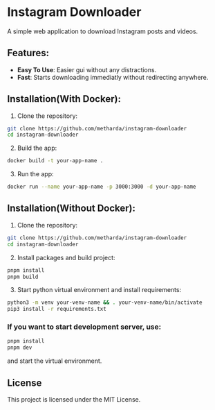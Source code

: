 # Instagram Downloader
A simple web application to download Instagram posts and videos.
## Features:
- **Easy To Use**: Easier gui without any distractions.
- **Fast**: Starts downloading immediatly without redirecting anywhere.
## Installation(With Docker):
1. Clone the repository:
```bash
git clone https://github.com/metharda/instagram-downloader
cd instagram-downloader
```
2. Build the app:
```bash
docker build -t your-app-name .
```
3. Run the app:
```bash
docker run --name your-app-name -p 3000:3000 -d your-app-name
```
## Installation(Without Docker):
1. Clone the repository:
```bash
git clone https://github.com/metharda/instagram-downloader
cd instagram-downloader
```  
2. Install packages and build project:
```bash
pnpm install
pnpm build
```
3. Start python virtual environment and install requirements:
```bash
python3 -m venv your-venv-name && . your-venv-name/bin/activate
pip3 install -r requirements.txt
```
### If you want to start development server, use:
```bash
pnpm install
pnpm dev
```
and start the virtual environment.
## License

This project is licensed under the MIT License.



